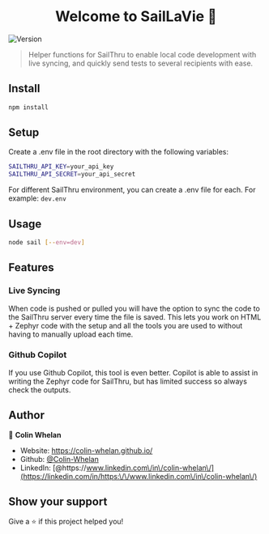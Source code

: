 <h1 align="center">Welcome to SailLaVie 👋</h1>
<p>
  <img alt="Version" src="https://img.shields.io/badge/version-1.0-blue.svg?cacheSeconds=2592000" />
</p>

> Helper functions for SailThru to enable local code development with live syncing, and quickly send tests to several recipients with ease.

## Install

```sh
npm install
```

## Setup
Create a .env file in the root directory with the following variables:
```sh
SAILTHRU_API_KEY=your_api_key
SAILTHRU_API_SECRET=your_api_secret
```

For different SailThru environment, you can create a .env file for each. For example: ```dev.env```

## Usage

```sh 
node sail [--env=dev]
```

## Features

### Live Syncing
When code is pushed or pulled you will have the option to sync the code to the SailThru server every time the file is saved. This lets you work on HTML + Zephyr code with the setup and all the tools you are used to without having to manually upload each time.

### Github Copilot 
If you use Github Copilot, this tool is even better. Copilot is able to assist in writing the Zephyr code for SailThru, but has limited success so always check the outputs.

## Author

👤 **Colin Whelan**

* Website: https://colin-whelan.github.io/
* Github: [@Colin-Whelan](https://github.com/Colin-Whelan)
* LinkedIn: [@https:\/\/www.linkedin.com\/in\/colin-whelan\/](https://linkedin.com/in/https:\/\/www.linkedin.com\/in\/colin-whelan\/)

## Show your support

Give a ⭐️ if this project helped you!
